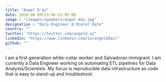 ```yaml
---
title: "Angel D'az"
date: 2020-06-09T23:56:13-05:00
image : "/images/speakers/angel-daz.jpg"
designation : "Data Engineer @ Ocelot Data"
country: ""
twitter: "https://twitter.com/angeld_az"
linkedin: "https://www.linkedin.com/in/angelddaz/"
github: ""
---
```


I am a first generation white-collar worker and Salvadoran immigrant. I am currently a Data Engineer working on automating ETL pipelines for Data Analysts/Scientists. My focus is reproducible data infrastructure as code that is easy to stand-up and troubleshoot.